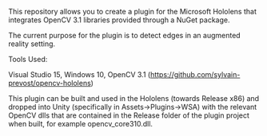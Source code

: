 This repository allows you to create a plugin for the Microsoft Hololens that integrates OpenCV 3.1 libraries provided through a NuGet package.

The current purpose for the plugin is to detect edges in an augmented reality setting.

Tools Used:

Visual Studio 15,
Windows 10,
OpenCV 3.1 (https://github.com/sylvain-prevost/opencv-hololens)

This plugin can be built and used in the Hololens (towards Release x86) and dropped into Unity (specifically in Assets->Plugins->WSA) with the relevant OpenCV dlls that are contained in the Release folder of the plugin project when built, for example opencv_core310.dll.
